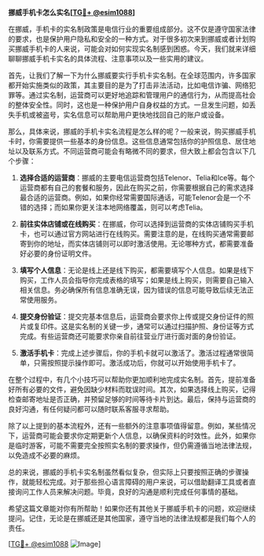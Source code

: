**挪威手机卡怎么实名[[TG💪+ @esim1088](https://t.me/s/esim1088)]**

在挪威，手机卡的实名制政策是电信行业的重要组成部分。这不仅是遵守国家法律的要求，也是保护用户隐私和安全的一种方式。对于很多初次来到挪威或者计划购买挪威手机卡的人来说，可能会对如何实现实名制感到困惑。今天，我们就来详细聊聊挪威手机卡实名的具体流程、注意事项以及一些实用的建议。

首先，让我们了解一下为什么挪威要实行手机卡实名制。在全球范围内，许多国家都开始实施类似的政策，其主要目的是为了打击非法活动，比如电信诈骗、网络犯罪等。通过实名制，运营商可以更好地追踪和管理用户的通信行为，从而提高社会的整体安全性。同时，这也是一种保护用户自身权益的方式。一旦发生问题，如丢失手机或被盗号，实名信息可以帮助用户更快地找回自己的账户或设备。

那么，具体来说，挪威的手机卡实名流程是怎么样的呢？一般来说，购买挪威手机卡时，你需要提供一些基本的身份信息。这些信息通常包括你的护照信息、居住地址以及联系方式。不同运营商可能会有略微不同的要求，但大致上都会包含以下几个步骤：

1. **选择合适的运营商**：挪威的主要电信运营商包括Telenor、Telia和Ice等。每个运营商都有自己的套餐和服务，因此在购买之前，你需要根据自己的需求选择最合适的运营商。例如，如果你经常需要国际通话，可能Telenor会是一个不错的选择；而如果你更关注本地网络覆盖，则可以考虑Telia。

2. **前往实体店铺或在线购买**：在挪威，你可以选择到运营商的实体店铺购买手机卡，也可以通过官方网站进行在线购买。需要注意的是，在线购买通常需要邮寄到你的地址，而实体店铺则可以即时激活使用。无论哪种方式，都需要准备好必要的身份证明文件。

3. **填写个人信息**：无论是线上还是线下购买，都需要填写个人信息。如果是线下购买，工作人员会指导你完成表格的填写；如果是线上购买，则需要自己输入相关信息。务必确保所有信息准确无误，因为错误的信息可能导致后续无法正常使用服务。

4. **提交身份验证**：提交完基本信息后，运营商会要求你上传或提交身份证件的照片或复印件。这是实名制的关键一步，通常可以通过扫描护照、身份证等方式完成。有些运营商还可能要求你亲自前往营业厅进行面对面的身份验证。

5. **激活手机卡**：完成上述步骤后，你的手机卡就可以激活了。激活过程通常很简单，只需按照提示操作即可。激活成功后，你就可以开始使用手机卡了。

在整个过程中，有几个小技巧可以帮助你更加顺利地完成实名制。首先，提前准备好所有必要的文件，避免因缺少材料而耽误时间。其次，如果选择线上购买，记得检查邮寄地址是否正确，并预留足够的时间等待卡片到达。最后，保持与运营商的良好沟通，有任何疑问都可以随时联系客服寻求帮助。

除了以上提到的基本流程外，还有一些额外的注意事项值得留意。例如，某些情况下，运营商可能会要求你定期更新个人信息，以确保资料的时效性。此外，如果你是临时游客，可能不需要完全按照实名制的要求操作，但仍需遵循当地法律法规，以免造成不必要的麻烦。

总的来说，挪威的手机卡实名制虽然看似复杂，但实际上只要按照正确的步骤操作，就能轻松完成。对于那些担心语言障碍的用户来说，可以借助翻译工具或者直接询问工作人员来解决问题。毕竟，良好的沟通是顺利完成任何事情的基础。

希望这篇文章能对你有所帮助！如果你还有其他关于挪威手机卡的问题，欢迎继续提问。记住，无论是在挪威还是其他国家，遵守当地的法律法规都是我们每个人的责任。

[[TG💪+ @esim1088](https://t.me/s/esim1088) ![Image](https://i.postimg.cc/4NQfJmqS/Snipaste-2025-05-13-00-14-12.png)]